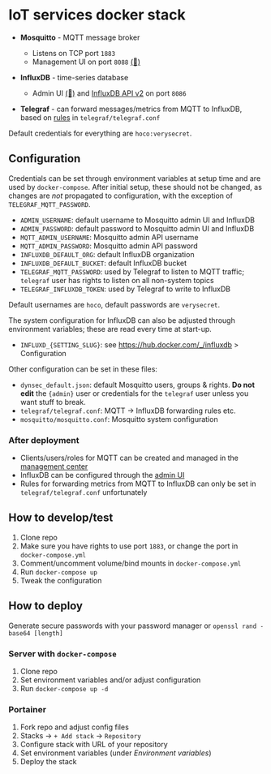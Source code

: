 IoT services docker stack
=========================
* **Mosquitto** - MQTT message broker
  * Listens on TCP port `1883`
  * Management UI on port `8088` [(🚀)](http://localhost:8088)

* **InfluxDB** - time-series database
  * Admin UI [(🚀)](http://localhost:8086) and [InfluxDB API v2] on port `8086`

* **Telegraf** - can forward messages/metrics from MQTT to InfluxDB,
  based on [rules][telegraf] in `telegraf/telegraf.conf`

[InfluxDB API v2]: https://docs.influxdata.com/influxdb/cloud/api-guide/
[telegraf]: https://www.influxdata.com/integration/mqtt-telegraf-consumer/

Default credentials for everything are `hoco:verysecret`.


Configuration
-------------
Credentials can be set through environment variables at setup time and are used by `docker-compose`. After initial setup, these should not be changed, as changes are *not* propagated to configuration, with the exception of `TELEGRAF_MQTT_PASSWORD`.
* `ADMIN_USERNAME`: default username to Mosquitto admin UI and InfluxDB
* `ADMIN_PASSWORD`: default password to Mosquitto admin UI and InfluxDB
* `MQTT_ADMIN_USERNAME`: Mosquitto admin API username
* `MQTT_ADMIN_PASSWORD`: Mosquitto admin API password
* `INFLUXDB_DEFAULT_ORG`: default InfluxDB organization
* `INFLUXDB_DEFAULT_BUCKET`: default InfluxDB bucket
* `TELEGRAF_MQTT_PASSWORD`: used by Telegraf to listen to MQTT traffic; `telegraf` user has rights to listen on all non-system topics
* `TELEGRAF_INFLUXDB_TOKEN`: used by Telegraf to write to InfluxDB

Default usernames are `hoco`, default passwords are `verysecret`.

The system configuration for InfluxDB can also be adjusted through environment variables; these are read every time at start-up.
* `INFLUXD_{SETTING_SLUG}`: see https://hub.docker.com/_/influxdb > Configuration


Other configuration can be set in these files:
* `dynsec_default.json`: default Mosquitto users, groups & rights.
  **Do not edit** the `{admin}` user or credentials for the `telegraf` user unless you want stuff to break.
* `telegraf/telegraf.conf`: MQTT -> InfluxDB forwarding rules etc.
* `mosquitto/mosquitto.conf`: Mosquitto system configuration

### After deployment
* Clients/users/roles for MQTT can be created and managed in the [management center](http://localhost:8088)
* InfluxDB can be configured through the [admin UI](http://localhost:8086)
* Rules for forwarding metrics from MQTT to InfluxDB can only be set in `telegraf/telegraf.conf` unfortunately


How to develop/test
-------------------
1. Clone repo
2. Make sure you have rights to use port `1883`, or change the port in `docker-compose.yml`
3. Comment/uncomment volume/bind mounts in `docker-compose.yml`
4. Run `docker-compose up`
5. Tweak the configuration


How to deploy
-------------
Generate secure passwords with your password manager or `openssl rand -base64 [length]`

### Server with `docker-compose`
1. Clone repo
2. Set environment variables and/or adjust configuration
3. Run `docker-compose up -d`

### Portainer
1. Fork repo and adjust config files
2. Stacks -> `+ Add stack` -> `Repository`
3. Configure stack with URL of your repository
4. Set environment variables (under *Environment variables*)
5. Deploy the stack

